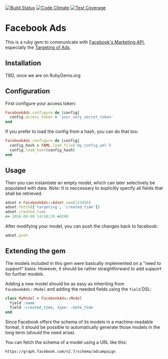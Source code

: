 [![Build Status](https://travis-ci.org/kaeuferportal/facebook_ads.svg?branch=master)](https://travis-ci.org/kaeuferportal/facebook_ads)
[![Code Climate](https://codeclimate.com/github/kaeuferportal/facebook_ads/badges/gpa.svg)](https://codeclimate.com/github/kaeuferportal/facebook_ads)
[![Test Coverage](https://codeclimate.com/github/kaeuferportal/facebook_ads/badges/coverage.svg)](https://codeclimate.com/github/kaeuferportal/facebook_ads/coverage)

# Facebook Ads

This is a ruby gem to communicate with [Facebook's Marketing API](https://developers.facebook.com/docs/marketing-apis),
especially the [Targeting of Ads](https://developers.facebook.com/docs/marketing-api/buying-api/targeting).

## Installation

TBD, once we are on RubyGems.org

## Configuration

First configure your access token:
````ruby
FacebookAds.configure do |config|
  config.access_token = 'your_very_secret_token'
end
````

If you prefer to load the config from a hash, you can do that too:
````ruby
FacebookAds.configure do |config|
  config_hash = YAML.load_file('my_config.yml')
  config.load_hash(config_hash)
end
````

## Usage

Then you can instantiate an empty model, which can later selectively
be populated with data. *Note*: It is neccessary to explicitly specify 
all fields that shall be retrieved.

````ruby
adset = FacebookAds::Adset.new(123456)
adset.fetch(['targeting', 'created_time'])
adset.created_time
=> 2016-09-09 14:50:39 +0200
````

After modifying your model, you can push the changes back to facebook:

````ruby
adset.push
````

## Extending the gem

The models included in this gem were basically implemented on a
"need to support" basis. However, it should be rather straightforward
to add support for further models.

Adding a new model should be as easy as inheriting from `FacebookAds::Model`
and adding the needed fields using the `field` DSL:

````ruby
class MyModel < FacebookAds::Model
  field :name
  field :created_time, type: :date_time
end
````

Since Facebook offers the schema of its models in a machine-readable
format, it should be possible to automatically generate those models
in the long term (should the need arise).

You can fetch the schema of a model using a URL like this:

````
https://graph.facebook.com/v2.7/schema/adcampaign
````
